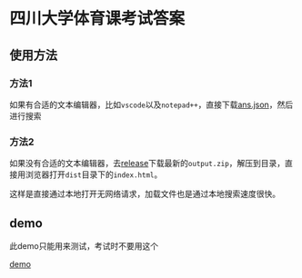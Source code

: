 # 四川大学体育课考试答案

## 使用方法

### 方法1

如果有合适的文本编辑器，比如`vscode`以及`notepad++`，直接下载[ans.json](https://github.com/2239559319/scu-pe-ans/blob/v0.0.2/public/ans.json)，然后进行搜索

### 方法2

如果没有合适的文本编辑器，去[release](https://github.com/2239559319/scu-pe-ans/releases)下载最新的`output.zip`，解压到目录，直接用浏览器打开`dist`目录下的`index.html`。

这样是直接通过本地打开无网络请求，加载文件也是通过本地搜索速度很快。

## demo

此demo只能用来测试，考试时不要用这个

[demo](https://scu-pe-ans.pages.dev/)
